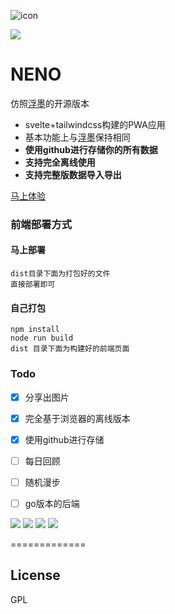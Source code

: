 ![icon](https://github.com/Mran/neno/blob/master/dist/assets/neno.ico)

![](https://visitor-badge.glitch.me/badge?page_id=neno)

NENO
=============

仿照[浮墨](https://flomoapp.com/)的开源版本

- svelte+tailwindcss构建的PWA应用
- 基本功能上与[浮墨](https://flomoapp.com/)保持相同
- **使用github进行存储你的所有数据**
- **支持完全离线使用**
- **支持完整版数据导入导出**

[马上体验](https://neno.pages.dev/)

### 前端部署方式

#### 马上部署

    dist目录下面为打包好的文件
    直接部署即可

#### 自己打包
```
npm install
node run build
dist 目录下面为构建好的前端页面
```

### Todo

- [x] 分享出图片
- [X] 完全基于浏览器的离线版本
- [X] 使用github进行存储
- [ ] 每日回顾
- [ ] 随机漫步
- [ ] go版本的后端


![](https://github.com/Mran/neno/blob/master/readmepic/%E9%A6%96%E9%A1%B5.png)
![](https://github.com/Mran/neno/blob/master/readmepic/%E9%A6%96%E9%A1%B5%E7%A7%BB%E5%8A%A8%E7%AB%AF.png)
![](https://github.com/Mran/neno/blob/master/readmepic/%E7%88%B6%E7%BA%A7.png)
![](https://github.com/Mran/neno/blob/master/readmepic/setting.png)



=============

## License

GPL

